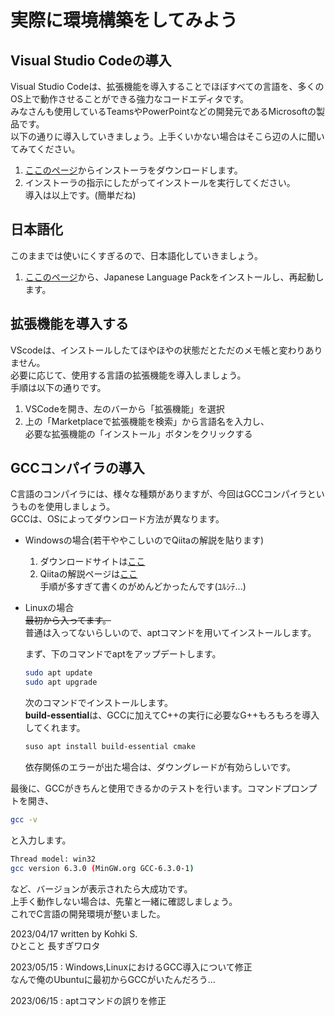 # 実際に環境構築をしてみよう
## Visual Studio Codeの導入
Visual Studio Codeは、拡張機能を導入することでほぼすべての言語を、多くのOS上で動作させることができる強力なコードエディタです。  
みなさんも使用しているTeamsやPowerPointなどの開発元であるMicrosoftの製品です。  
以下の通りに導入していきましょう。上手くいかない場合はそこら辺の人に聞いてみてください。  
1. [ここのページ](https://code.visualstudio.com/)からインストーラをダウンロードします。  
2. インストーラの指示にしたがってインストールを実行してください。  
導入は以上です。(簡単だね)  
## 日本語化
このままでは使いにくすぎるので、日本語化していきましょう。  
1. [ここのページ](https://marketplace.visualstudio.com/items?itemName=MS-CEINTL.vscode-language-pack-ja)から、Japanese Language Packをインストールし、再起動します。  

## 拡張機能を導入する  
VScodeは、インストールしたてほやほやの状態だとただのメモ帳と変わりありません。  
必要に応じて、使用する言語の拡張機能を導入しましょう。  
手順は以下の通りです。
1. VSCodeを開き、左のバーから「拡張機能」を選択
2. 上の「Marketplaceで拡張機能を検索」から言語名を入力し、  
   必要な拡張機能の「インストール」ボタンをクリックする

## GCCコンパイラの導入
C言語のコンパイラには、様々な種類がありますが、今回はGCCコンパイラというものを使用しましょう。  
GCCは、OSによってダウンロード方法が異なります。  
- Windowsの場合(若干ややこしいのでQiitaの解説を貼ります)
  1. ダウンロードサイトは[ここ](https://osdn.net/projects/mingw/downloads/68260/mingw-get-setup.exe/)
  2. Qiitaの解説ページは[ここ](https://qiita.com/ryo-sato/items/00c17469978e47d91a09)  
   手順が多すぎて書くのがめんどかったんです(ﾕﾙｼﾃ...)
-  Linuxの場合  
   ~~最初から入ってます。~~  
   普通は入ってないらしいので、aptコマンドを用いてインストールします。  

   まず、下のコマンドでaptをアップデートします。
   ```sh
   sudo apt update
   sudo apt upgrade
   ```

   次のコマンドでインストールします。  
   **build-essential**は、GCCに加えてC++の実行に必要なG++もろもろを導入してくれます。
   ```sh
   suso apt install build-essential cmake
   ```

   依存関係のエラーが出た場合は、ダウングレードが有効らしいです。　　


最後に、GCCがきちんと使用できるかのテストを行います。コマンドプロンプトを開き、  
```sh
gcc -v
```
と入力します。
```sh
Thread model: win32
gcc version 6.3.0 (MinGW.org GCC-6.3.0-1)
```
など、バージョンが表示されたら大成功です。  
上手く動作しない場合は、先輩と一緒に確認しましょう。  
これでC言語の開発環境が整いました。

2023/04/17 written by Kohki S.  
ひとこと 長すぎワロタ

2023/05/15 : Windows,LinuxにおけるGCC導入について修正  
なんで俺のUbuntuに最初からGCCがいたんだろう...

2023/06/15 : aptコマンドの誤りを修正
